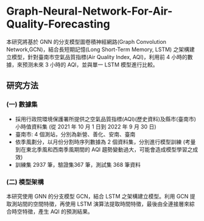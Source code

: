 # Graph-Neural-Network-For-Air-Quality-Forecasting
本研究將基於 GNN 的分支模型圖卷積神經網路(Graph Convolution Network,GCN)，結合長短期記憶(Long Short-Term Memory, LSTM) 之架構建立模型，針對臺南市空氣品質指標(Air Quality Index, AQI)，利用前 4 小時的數據，來预测未來 3 小時的 AQI，並與單一 LSTM 模型進行比較。

## 研究方法
### (一) 數據集
* 採用行政院環境保護署所提供之空氣品質指標(AQI)(歷史資料)及縣市(臺南市)小時值資料集 (從 2021 年 10 月 1 日到 2022 年 9 月 30 日)
* 臺南市: 4 個測站，分別為新營、善化、安南、臺南 
* 依季風劃分，以月份分割時序列數據為 2 個資料集，分別進行模型訓練 (考量到在東北季風和西南季風期間的 AQI 趨勢變動過大，可能會造成模型學習之成效)
* 訓練集 2937 筆，驗證集367 筆，測試集 368 筆資料
### (二) 模型架構
本研究使用 GNN 的分支模型 GCN，結合 LSTM 之架構建立模型。利用 GCN 提取測站間的空間特徵，再使用 LSTM 演算法提取時間特徵，最後由全連接層來綜合時空特徵，產生 AQI 的預測結果。

